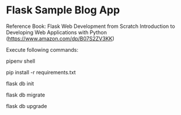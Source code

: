 # Flask Sample Blog App 
 Reference Book: 
 Flask Web Development from Scratch Introduction to Developing Web Applications with Python
 (https://www.amazon.com/dp/B07S2ZV3KK)
 
 Execute following commands:
 
 pipenv shell
 
 pip install -r requirements.txt
 
 flask db init
 
 flask db migrate
 
 flask db upgrade
